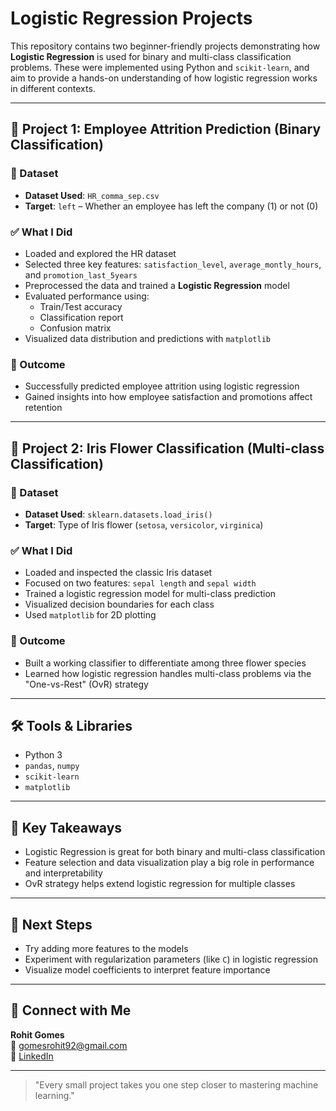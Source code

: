 # Logistic Regression Projects

This repository contains two beginner-friendly projects demonstrating how **Logistic Regression** is used for binary and multi-class classification problems. These were implemented using Python and `scikit-learn`, and aim to provide a hands-on understanding of how logistic regression works in different contexts.

---

## 📁 Project 1: Employee Attrition Prediction (Binary Classification)

### 📌 Dataset
- **Dataset Used**: `HR_comma_sep.csv`
- **Target**: `left` – Whether an employee has left the company (1) or not (0)

### ✅ What I Did
- Loaded and explored the HR dataset
- Selected three key features: `satisfaction_level`, `average_montly_hours`, and `promotion_last_5years`
- Preprocessed the data and trained a **Logistic Regression** model
- Evaluated performance using:
  - Train/Test accuracy
  - Classification report
  - Confusion matrix
- Visualized data distribution and predictions with `matplotlib`

### 🎯 Outcome
- Successfully predicted employee attrition using logistic regression
- Gained insights into how employee satisfaction and promotions affect retention

---

## 📁 Project 2: Iris Flower Classification (Multi-class Classification)

### 📌 Dataset
- **Dataset Used**: `sklearn.datasets.load_iris()`
- **Target**: Type of Iris flower (`setosa`, `versicolor`, `virginica`)

### ✅ What I Did
- Loaded and inspected the classic Iris dataset
- Focused on two features: `sepal length` and `sepal width`
- Trained a logistic regression model for multi-class prediction
- Visualized decision boundaries for each class
- Used `matplotlib` for 2D plotting

### 🎯 Outcome
- Built a working classifier to differentiate among three flower species
- Learned how logistic regression handles multi-class problems via the "One-vs-Rest" (OvR) strategy

---

## 🛠️ Tools & Libraries
- Python 3
- `pandas`, `numpy`
- `scikit-learn`
- `matplotlib`

---

## 📌 Key Takeaways
- Logistic Regression is great for both binary and multi-class classification
- Feature selection and data visualization play a big role in performance and interpretability
- OvR strategy helps extend logistic regression for multiple classes

---

## 🚀 Next Steps
- Try adding more features to the models
- Experiment with regularization parameters (like `C`) in logistic regression
- Visualize model coefficients to interpret feature importance

---

## 🤝 Connect with Me
**Rohit Gomes**  
📧 gomesrohit92@gmail.com  
🔗 [LinkedIn](https://www.linkedin.com/in/rohit-gomes-12209620a)

---

> "Every small project takes you one step closer to mastering machine learning."

